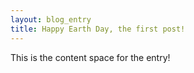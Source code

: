 ```yaml
---
layout: blog_entry
title: Happy Earth Day, the first post!
---
```

This is the content space for the entry!